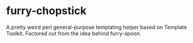 # furry-chopstick
A pretty weird perl general-purpose templating helper based on Template Toolkit. Factored out from the idea behind furry-spoon.
